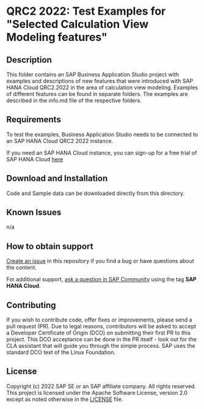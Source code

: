 # QRC2 2022: Test Examples for "Selected Calculation View Modeling features"

## Description
This folder contains an SAP Business Application Studio project with examples and descriptions of new features that were introduced with SAP HANA Cloud QRC2.2022 in the area of calculation view modeling.
Examples of different features can be found in separate folders. The examples are described in the info.md file of the respective folders.

## Requirements
To test the examples, Business Application Studio needs to be connected to an SAP HANA Cloud QRC2 2022 instance.

If you need an SAP HANA Cloud instance, you can sign-up for a free trial of SAP HANA Cloud [here](https://www.sap.com/cmp/td/sap-hana-cloud-trial.html)

## Download and Installation
Code and Sample data can be downloaded directly from this directory.

## Known Issues
n/a

## How to obtain support

[Create an issue](https://github.com/SAP-samples/<repository-name>/issues) in this repository if you find a bug or have questions about the content.

For additional support, [ask a question in SAP Community](https://answers.sap.com/questions/ask.html) using the tag **SAP HANA Cloud**.

## Contributing
If you wish to contribute code, offer fixes or improvements, please send a pull request (PR). Due to legal reasons, contributors will be asked to accept a Developer Certificate of Origin (DCO) on submitting their first PR to this project. This DCO acceptance can be done in the PR itself - look out for the CLA assistant that will guide you through the simple process. SAP uses the standard DCO text of the Linux Foundation.

## License
Copyright (c) 2022 SAP SE or an SAP affiliate company. All rights reserved. This project is licensed under the Apache Software License, version 2.0 except as noted otherwise in the [LICENSE](LICENSES/Apache-2.0.txt) file.
